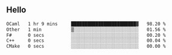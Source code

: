 ## Hello
<!--START_SECTION:waka-->

```txt
OCaml   1 hr 9 mins     ████████████████████████▓   98.20 %
Other   1 min           ▒░░░░░░░░░░░░░░░░░░░░░░░░   01.56 %
F#      0 secs          ░░░░░░░░░░░░░░░░░░░░░░░░░   00.20 %
C++     0 secs          ░░░░░░░░░░░░░░░░░░░░░░░░░   00.04 %
CMake   0 secs          ░░░░░░░░░░░░░░░░░░░░░░░░░   00.00 %
```

<!--END_SECTION:waka-->
